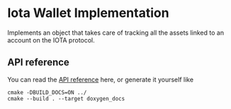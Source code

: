 # Iota Wallet Implementation 

Implements  an object that takes care of tracking all the assets linked to an account on the IOTA protocol.



## API reference

You can read the [API reference](https://eddytheco.github.io/Qwallet-IOTA/) here, or generate it yourself like
```
cmake -DBUILD_DOCS=ON ../
cmake --build . --target doxygen_docs
```

